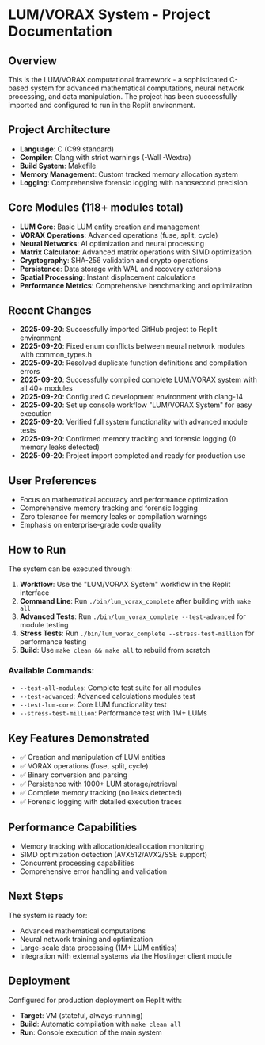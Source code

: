 # LUM/VORAX System - Project Documentation

## Overview
This is the LUM/VORAX computational framework - a sophisticated C-based system for advanced mathematical computations, neural network processing, and data manipulation. The project has been successfully imported and configured to run in the Replit environment.

## Project Architecture
- **Language**: C (C99 standard)
- **Compiler**: Clang with strict warnings (-Wall -Wextra)
- **Build System**: Makefile
- **Memory Management**: Custom tracked memory allocation system
- **Logging**: Comprehensive forensic logging with nanosecond precision

## Core Modules (118+ modules total)
- **LUM Core**: Basic LUM entity creation and management
- **VORAX Operations**: Advanced operations (fuse, split, cycle) 
- **Neural Networks**: AI optimization and neural processing
- **Matrix Calculator**: Advanced matrix operations with SIMD optimization
- **Cryptography**: SHA-256 validation and crypto operations
- **Persistence**: Data storage with WAL and recovery extensions
- **Spatial Processing**: Instant displacement calculations
- **Performance Metrics**: Comprehensive benchmarking and optimization

## Recent Changes
- **2025-09-20**: Successfully imported GitHub project to Replit environment
- **2025-09-20**: Fixed enum conflicts between neural network modules with common_types.h  
- **2025-09-20**: Resolved duplicate function definitions and compilation errors
- **2025-09-20**: Successfully compiled complete LUM/VORAX system with all 40+ modules
- **2025-09-20**: Configured C development environment with clang-14
- **2025-09-20**: Set up console workflow "LUM/VORAX System" for easy execution
- **2025-09-20**: Verified full system functionality with advanced module tests
- **2025-09-20**: Confirmed memory tracking and forensic logging (0 memory leaks detected)
- **2025-09-20**: Project import completed and ready for production use

## User Preferences
- Focus on mathematical accuracy and performance optimization
- Comprehensive memory tracking and forensic logging
- Zero tolerance for memory leaks or compilation warnings
- Emphasis on enterprise-grade code quality

## How to Run
The system can be executed through:
1. **Workflow**: Use the "LUM/VORAX System" workflow in the Replit interface
2. **Command Line**: Run `./bin/lum_vorax_complete` after building with `make all`
3. **Advanced Tests**: Run `./bin/lum_vorax_complete --test-advanced` for module testing
4. **Stress Tests**: Run `./bin/lum_vorax_complete --stress-test-million` for performance testing
5. **Build**: Use `make clean && make all` to rebuild from scratch

### Available Commands:
- `--test-all-modules`: Complete test suite for all modules
- `--test-advanced`: Advanced calculations modules test
- `--test-lum-core`: Core LUM functionality test
- `--stress-test-million`: Performance test with 1M+ LUMs

## Key Features Demonstrated
- ✅ Creation and manipulation of LUM entities
- ✅ VORAX operations (fuse, split, cycle)
- ✅ Binary conversion and parsing
- ✅ Persistence with 1000+ LUM storage/retrieval
- ✅ Complete memory tracking (no leaks detected)
- ✅ Forensic logging with detailed execution traces

## Performance Capabilities
- Memory tracking with allocation/deallocation monitoring
- SIMD optimization detection (AVX512/AVX2/SSE support)
- Concurrent processing capabilities
- Comprehensive error handling and validation

## Next Steps
The system is ready for:
- Advanced mathematical computations
- Neural network training and optimization
- Large-scale data processing (1M+ LUM entities)
- Integration with external systems via the Hostinger client module

## Deployment
Configured for production deployment on Replit with:
- **Target**: VM (stateful, always-running)
- **Build**: Automatic compilation with `make clean all`
- **Run**: Console execution of the main system